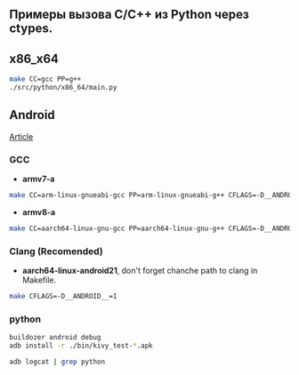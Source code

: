 ## Примеры вызова C/C++ из Python через ctypes.

## x86_x64
```bash
make CC=gcc PP=g++
./src/python/x86_64/main.py
```

## Android

[Article](https://habr.com/ru/post/656453/)

### GCC
 - **armv7-a**
```bash
make CC=arm-linux-gnueabi-gcc PP=arm-linux-gnueabi-g++ CFLAGS=-D__ANDROID__=1
```
 - **armv8-a**
```bash
make CC=aarch64-linux-gnu-gcc PP=aarch64-linux-gnu-g++ CFLAGS=-D__ANDROID__=1
```

### Clang (**Recomended**)
 - **aarch64-linux-android21**, don't forget chanche path to clang in Makefile.
```bash
make CFLAGS=-D__ANDROID__=1
```

### python
```bash
buildozer android debug
adb install -r ./bin/kivy_test-*.apk
```

```bash
adb logcat | grep python
```
